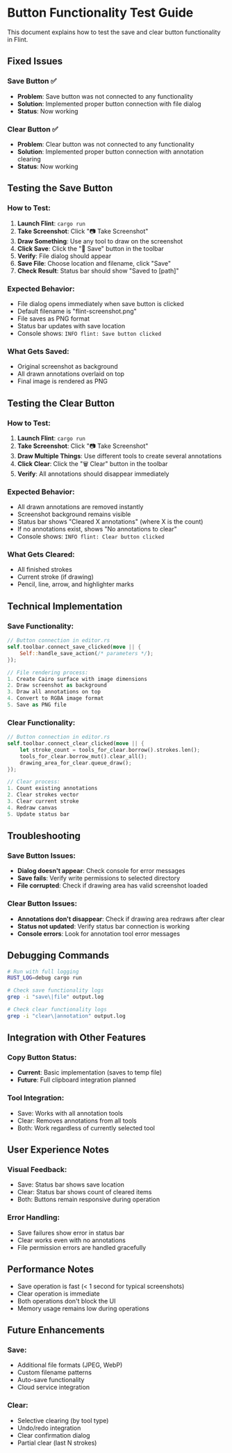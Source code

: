 # Button Functionality Test Guide

This document explains how to test the save and clear button functionality in Flint.

## Fixed Issues

### Save Button ✅
- **Problem**: Save button was not connected to any functionality
- **Solution**: Implemented proper button connection with file dialog
- **Status**: Now working

### Clear Button ✅  
- **Problem**: Clear button was not connected to any functionality
- **Solution**: Implemented proper button connection with annotation clearing
- **Status**: Now working

## Testing the Save Button

### How to Test:
1. **Launch Flint**: `cargo run`
2. **Take Screenshot**: Click "📷 Take Screenshot" 
3. **Draw Something**: Use any tool to draw on the screenshot
4. **Click Save**: Click the "💾 Save" button in the toolbar
5. **Verify**: File dialog should appear
6. **Save File**: Choose location and filename, click "Save"
7. **Check Result**: Status bar should show "Saved to [path]"

### Expected Behavior:
- File dialog opens immediately when save button is clicked
- Default filename is "flint-screenshot.png"
- File saves as PNG format
- Status bar updates with save location
- Console shows: `INFO flint: Save button clicked`

### What Gets Saved:
- Original screenshot as background
- All drawn annotations overlaid on top
- Final image is rendered as PNG

## Testing the Clear Button

### How to Test:
1. **Launch Flint**: `cargo run`
2. **Take Screenshot**: Click "📷 Take Screenshot"
3. **Draw Multiple Things**: Use different tools to create several annotations
4. **Click Clear**: Click the "🗑️ Clear" button in the toolbar
5. **Verify**: All annotations should disappear immediately

### Expected Behavior:
- All drawn annotations are removed instantly
- Screenshot background remains visible
- Status bar shows "Cleared X annotations" (where X is the count)
- If no annotations exist, shows "No annotations to clear"
- Console shows: `INFO flint: Clear button clicked`

### What Gets Cleared:
- All finished strokes
- Current stroke (if drawing)
- Pencil, line, arrow, and highlighter marks

## Technical Implementation

### Save Functionality:
```rust
// Button connection in editor.rs
self.toolbar.connect_save_clicked(move || {
    Self::handle_save_action(/* parameters */);
});

// File rendering process:
1. Create Cairo surface with image dimensions
2. Draw screenshot as background
3. Draw all annotations on top
4. Convert to RGBA image format
5. Save as PNG file
```

### Clear Functionality:
```rust
// Button connection in editor.rs  
self.toolbar.connect_clear_clicked(move || {
    let stroke_count = tools_for_clear.borrow().strokes.len();
    tools_for_clear.borrow_mut().clear_all();
    drawing_area_for_clear.queue_draw();
});

// Clear process:
1. Count existing annotations
2. Clear strokes vector
3. Clear current stroke
4. Redraw canvas
5. Update status bar
```

## Troubleshooting

### Save Button Issues:
- **Dialog doesn't appear**: Check console for error messages
- **Save fails**: Verify write permissions to selected directory
- **File corrupted**: Check if drawing area has valid screenshot loaded

### Clear Button Issues:
- **Annotations don't disappear**: Check if drawing area redraws after clear
- **Status not updated**: Verify status bar connection is working
- **Console errors**: Look for annotation tool error messages

## Debugging Commands

```bash
# Run with full logging
RUST_LOG=debug cargo run

# Check save functionality logs
grep -i "save\|file" output.log

# Check clear functionality logs  
grep -i "clear\|annotation" output.log
```

## Integration with Other Features

### Copy Button Status:
- **Current**: Basic implementation (saves to temp file)
- **Future**: Full clipboard integration planned

### Tool Integration:
- Save: Works with all annotation tools
- Clear: Removes annotations from all tools
- Both: Work regardless of currently selected tool

## User Experience Notes

### Visual Feedback:
- Save: Status bar shows save location
- Clear: Status bar shows count of cleared items
- Both: Buttons remain responsive during operation

### Error Handling:
- Save failures show error in status bar
- Clear works even with no annotations
- File permission errors are handled gracefully

## Performance Notes

- Save operation is fast (< 1 second for typical screenshots)
- Clear operation is immediate
- Both operations don't block the UI
- Memory usage remains low during operations

## Future Enhancements

### Save:
- Additional file formats (JPEG, WebP)
- Custom filename patterns
- Auto-save functionality
- Cloud service integration

### Clear:
- Selective clearing (by tool type)
- Undo/redo integration
- Clear confirmation dialog
- Partial clear (last N strokes)
